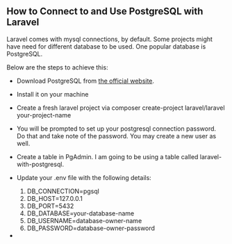 ## How to Connect to and Use PostgreSQL with Laravel

Laravel comes with mysql connections, by default. Some projects might have need for different database to be used. One popular database is PostgreSQL.

Below are the steps to achieve this:

- Download PostgreSQL from [the official website](https://www.postgresql.org/download/).
- Install it on your machine
- Create a fresh laravel project via composer create-project laravel/laravel your-project-name
- You will be prompted to set up your postgresql connection password. Do that and take note of the password. You may create a new user as well.
- Create a table in PgAdmin. I am going to be using a table called laravel-with-postgresql.
- Update your .env file with the following details:

    1. DB_CONNECTION=pgsql
    2. DB_HOST=127.0.0.1
    3. DB_PORT=5432
    4. DB_DATABASE=your-database-name
    5. DB_USERNAME=database-owner-name
    6. DB_PASSWORD=database-owner-password

- 

